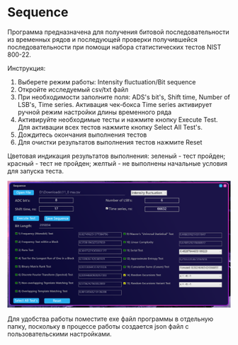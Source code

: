 # Sequence
Программа предназначена для получения битовой последовательности из временных рядов и последующей проверки получившейся последовательности при помощи набора статистических тестов NIST 800-22.

Инструкция:

1) Выберете режим работы: Intensity fluctuation/Bit sequence
2) Откройте исследуемый csv/txt файл
3) При необходимости заполните поля: ADS's bit's, Shift time, Number of LSB's, Time series. Активация чек-бокса Time series активирует ручной режим настройки длины временного ряда
4) Активируйте необходимые тесты и нажмите кнопку Execute Test. Для активации всех тестов нажмите кнопку Select All Test's.
5) Дождитесь окончания выполнения тестов
6) Для очистки результатов выполнения тестов нажмите Reset

Цветовая индикация результатов выполнения: зеленый - тест пройден; красный - тест не пройден; желтый - не выполнены начальные условия для запуска теста.

![Alt text](DataAndImage/screen%20shot.png)

Для удобства работы поместите exe файл программы в отдельную папку, поскольку в процессе работы создается json файл с пользовательскими настройками.
